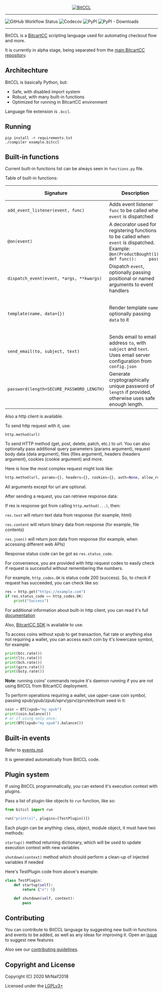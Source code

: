 <p align="center">
  <a href="https://bitcartcc.com"><img src="https://raw.githubusercontent.com/bitcartcc/bitccl/master/logo.png" alt="BitCCL"></a>
</p>

---
![GitHub Workflow Status](https://img.shields.io/github/workflow/status/bitcartcc/bitccl/test?style=flat-square)
![Codecov](https://img.shields.io/codecov/c/github/bitcartcc/bitccl?style=flat-square)
![PyPI](https://img.shields.io/pypi/v/bitccl?style=flat-square)
![PyPI - Downloads](https://img.shields.io/pypi/dm/bitccl?style=flat-square)

---

BitCCL is a [BitcartCC](https://bitcartcc.com) scripting language used for automating checkout flow and more.

It is currently in alpha stage, being separated from the [main BitcartCC repository](https://github.com/bitcartcc/bitcart).

## Architechture

BitCCL is basically Python, but:
- Safe, with disabled import system
- Robust, with many built-in functions
- Optimized for running in BitcartCC environment

Language file extension is `.bccl`.

## Running

```
pip install -r requirements.txt
./compiler example.bitccl
```

## Built-in functions

Current built-in functions list can be always seen in `functions.py` file.

Table of built-in functions:

| Signature                                | Description                                                                                                                                     | Return value                                         | Imports allowed |
|------------------------------------------|-------------------------------------------------------------------------------------------------------------------------------------------------|------------------------------------------------------|-----------------|
| `add_event_listener(event, func)`        | Adds event listener `func` to be called when `event` is dispatched                                                                              | None                                                 | :x:             |
| `@on(event)`                             | A decorator used for registering functions to be called when `event` is dispatched. Example: ``` @on(ProductBought(1)) def func():     pass ``` | Wrapper function                                     | :x:             |
| `dispatch_event(event, *args, **kwargs)` | Dispatch `event`, optionally passing positional or named arguments to event handlers                                                            | None                                                 | :x:             |
| `template(name, data={})`                | Render template `name`, optionally passing `data` to it                                                                                         | Template text on success, empty string("") otherwise | :heavy_check_mark:             |
| `send_email(to, subject, text)`          | Sends email to email address `to`, with `subject` and `text`. Uses email server configuration from `config.json`                                | True on success, False otherwise                     | :heavy_check_mark:             |
| `password(length=SECURE_PASSWORD_LENGTH)`                  | Generate cryptographically unique password of `length` if provided, otherwise uses safe enough length.                                          | Generated password                                   | :x:             |

Also a http client is available.

To send http request with it, use:

`http.method(url)`

To send HTTP method (get, post, delete, patch, etc.) to url.
You can also optionally pass additional query parameters (params argument), request body data (data argument), 
files (files argument), headers (headers argument), cookies (cookie argument) and more.

Here is how the most complex request might look like:

```python
http.method(url, params={}, headers={}, cookies={}, auth=None, allow_redirects=True, cert="", verify=True, timeout=5.0)
```

All arguments except for url are optional.

After sending a request, you can retrieve response data:

If res is response got from calling `http.method(...)`, then:

`res.text` will return text data from response (for example, html)

`res.content` will return binary data from response (for example, file contents)

`res.json()` will return json data from response (for example, when accessing different web APIs)

Response status code can be got as `res.status_code`.

For convenience, you are provided with http request codes to easily check if request is successful without remembering the numbers.

For example, `http_codes.OK` is status code 200 (success).
So, to check if request has succeeded, you can check like so:

```python
res = http.get("https://example.com")
if res.status_code == http_codes.OK:
    print("Success")
```

For additional information about built-in http client, you can read it's full [documentation](https://www.python-httpx.org/quickstart)

Also, [BitcartCC SDK](https://sdk.bitcartcc.com) is available to use.

To access coins without xpub to get transaction, fiat rate or anything else not requiring a wallet, you can access each coin by
it's lowercase symbol, for example:

```python
print(btc.rate())
print(ltc.rate())
print(bch.rate())
print(gzro.rate())
print(bsty.rate())
```

**Note**: running coins' commands require it's daemon running if you are not using BitCCL from BitcartCC deployment.

To perform operations requiring a wallet, use upper-case coin symbol, passing xpub/ypub/zpub/xprv/yprv/zprv/electrum seed in it:

```python
coin = BTC(xpub="my xpub")
print(coin.balance())
# or if using only once:
print(BTC(xpub="my xpub").balance())
```

## Built-in events 

Refer to [events.md](events.md).

It is generated automatically from BitCCL code.

## Plugin system

If using BitCCL programmatically, you can extend it's execution context with plugins.

Pass a list of plugin-like objects to `run` function, like so:

```python
from bitccl import run

run("print(x)", plugins=[TestPlugin()])
```

Each plugin can be anything: class, object, module object, it must have two methods:

`startup()` method returning dictionary, which will be used to update execution context with new variables

`shutdown(context)` method which should perform a clean-up of injected variables if needed

Here's TestPlugin code from above's example:

```python
class TestPlugin:
    def startup(self):
        return {"x": 5}

    def shutdown(self, context):
        pass
```

## Contributing

You can contribute to BitCCL language by suggesting new built-in functions and events to be added, as well as any ideas for improving it.
Open an [issue](https://github.com/bitcartcc/bitccl/issues/new/choose) to suggest new features

Also see our [contributing guidelines](CONTRIBUTING.md).

## Copyright and License

Copyright (C) 2020 MrNaif2018

Licensed under the [LGPLv3+](LICENSE)